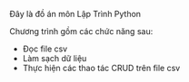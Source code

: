 Đây là đồ án môn Lập Trình Python

Chương trình gồm các chức năng sau:
- Đọc file csv
- Làm sạch dữ liệu
- Thực hiện các thao tác CRUD trên file csv
